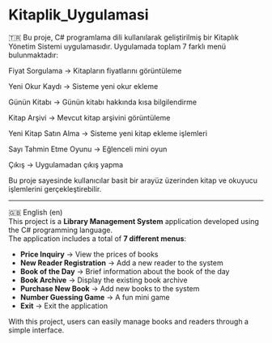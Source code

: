 # Kitaplik_Uygulamasi
🇹🇷
Bu proje, C# programlama dili kullanılarak geliştirilmiş bir Kitaplık Yönetim Sistemi uygulamasıdır.
Uygulamada toplam 7 farklı menü bulunmaktadır:

Fiyat Sorgulama → Kitapların fiyatlarını görüntüleme

Yeni Okur Kaydı → Sisteme yeni okur ekleme

Günün Kitabı → Günün kitabı hakkında kısa bilgilendirme

Kitap Arşivi → Mevcut kitap arşivini görüntüleme

Yeni Kitap Satın Alma → Sisteme yeni kitap ekleme işlemleri

Sayı Tahmin Etme Oyunu → Eğlenceli mini oyun

Çıkış → Uygulamadan çıkış yapma

Bu proje sayesinde kullanıcılar basit bir arayüz üzerinden kitap ve okuyucu işlemlerini gerçekleştirebilir.

-----------------------------------------------------------------------------------------------------------

🇬🇧 English (en)  
This project is a **Library Management System** application developed using the C# programming language.  
The application includes a total of **7 different menus**:  

- **Price Inquiry** → View the prices of books  
- **New Reader Registration** → Add a new reader to the system  
- **Book of the Day** → Brief information about the book of the day  
- **Book Archive** → Display the existing book archive  
- **Purchase New Book** → Add new books to the system  
- **Number Guessing Game** → A fun mini game  
- **Exit** → Exit the application  

With this project, users can easily manage books and readers through a simple interface. 
